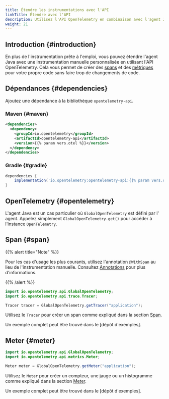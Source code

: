 ```yaml
---
title: Étendre les instrumentations avec l'API
linkTitle: Étendre avec l'API
description: Utilisez l'API OpenTelemetry en combinaison avec l'agent Java pour étendre la télémétrie générée automatiquement avec des spans et métriques personnalisés
weight: 21
---
```


## Introduction {#introduction}

En plus de l'instrumentation prête à l'emploi, vous pouvez étendre l'agent Java
avec une instrumentation manuelle personnalisée en utilisant l'API
OpenTelemetry. Cela vous permet de créer des
[spans](/docs/concepts/signals/traces/#spans) et des
[métriques](/docs/concepts/signals/metrics) pour votre propre code sans faire
trop de changements de code.

## Dépendances {#dependencies}

Ajoutez une dépendance à la bibliothèque `opentelemetry-api`.

### Maven {#maven}

```xml
<dependencies>
  <dependency>
    <groupId>io.opentelemetry</groupId>
    <artifactId>opentelemetry-api</artifactId>
    <version>{{% param vers.otel %}}</version>
  </dependency>
</dependencies>
```

### Gradle {#gradle}

```groovy
dependencies {
    implementation('io.opentelemetry:opentelemetry-api:{{% param vers.otel %}}')
}
```

## OpenTelemetry {#opentelemetry}

L'agent Java est un cas particulier où `GlobalOpenTelemetry` est défini par l'
agent. Appelez simplement `GlobalOpenTelemetry.get()` pour accéder à l'instance
`OpenTelemetry`.

## Span {#span}

{{% alert title="Note" %}}

Pour les cas d'usage les plus courants, utilisez l'annotation `@WithSpan` au
lieu de l'instrumentation manuelle. Consultez [Annotations](../annotations) pour
plus d'informations.

{{% /alert %}}

```java
import io.opentelemetry.api.GlobalOpenTelemetry;
import io.opentelemetry.api.trace.Tracer;

Tracer tracer = GlobalOpenTelemetry.getTracer("application");
```

Utilisez le `Tracer` pour créer un span comme expliqué dans la section
[Span](/docs/languages/java/api/#span).

Un exemple complet peut être trouvé dans le \[dépôt d'exemples].

## Meter {#meter}

```java
import io.opentelemetry.api.GlobalOpenTelemetry;
import io.opentelemetry.api.metrics.Meter;

Meter meter = GlobalOpenTelemetry.getMeter("application");
```

Utilisez le `Meter` pour créer un compteur, une jauge ou un histogramme comme
expliqué dans la section [Meter](/docs/languages/java/api/#meter).

Un exemple complet peut être trouvé dans le \[dépôt d'exemples].

[example repository]: https://github.com/open-telemetry/opentelemetry-java-examples/tree/main/javaagent
